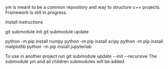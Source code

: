 ym is meant to be a common repository and way to structure c++ projects.
Framework is still in progress.

Install instructions

git submodule init
git submodule update

python -m pip install numpy
python -m pip install scipy
python -m pip install matplotlib
python -m pip install jupyterlab

To use in another project run
git submodule update --init --recursive
The submodule ym and all children submodules will be added
